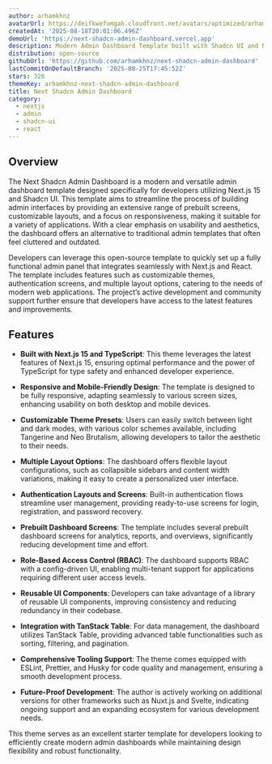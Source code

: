 ```yaml
---
author: arhamkhnz
avatarUrl: https://deifkwefumgah.cloudfront.net/avatars/optimized/arhamkhnz-next-shadcn-admin-dashboard-avatar-128.webp
createdAt: '2025-08-18T20:01:06.496Z'
demoUrl: 'https://next-shadcn-admin-dashboard.vercel.app'
description: Modern Admin Dashboard Template built with Shadcn UI and Next.js 15
distribution: open-source
githubUrl: 'https://github.com/arhamkhnz/next-shadcn-admin-dashboard'
lastCommitOnDefaultBranch: '2025-08-25T17:45:52Z'
stars: 326
themeKey: arhamkhnz-next-shadcn-admin-dashboard
title: Next Shadcn Admin Dashboard
category:
  - nextjs
  - admin
  - shadcn-ui
  - react
---
```

## Overview
The Next Shadcn Admin Dashboard is a modern and versatile admin dashboard template designed specifically for developers utilizing Next.js 15 and Shadcn UI. This template aims to streamline the process of building admin interfaces by providing an extensive range of prebuilt screens, customizable layouts, and a focus on responsiveness, making it suitable for a variety of applications. With a clear emphasis on usability and aesthetics, the dashboard offers an alternative to traditional admin templates that often feel cluttered and outdated. 

Developers can leverage this open-source template to quickly set up a fully functional admin panel that integrates seamlessly with Next.js and React. The template includes features such as customizable themes, authentication screens, and multiple layout options, catering to the needs of modern web applications. The project’s active development and community support further ensure that developers have access to the latest features and improvements.

## Features
- **Built with Next.js 15 and TypeScript**: This theme leverages the latest features of Next.js 15, ensuring optimal performance and the power of TypeScript for type safety and enhanced developer experience.

- **Responsive and Mobile-Friendly Design**: The template is designed to be fully responsive, adapting seamlessly to various screen sizes, enhancing usability on both desktop and mobile devices.

- **Customizable Theme Presets**: Users can easily switch between light and dark modes, with various color schemes available, including Tangerine and Neo Brutalism, allowing developers to tailor the aesthetic to their needs.

- **Multiple Layout Options**: The dashboard offers flexible layout configurations, such as collapsible sidebars and content width variations, making it easy to create a personalized user interface.

- **Authentication Layouts and Screens**: Built-in authentication flows streamline user management, providing ready-to-use screens for login, registration, and password recovery.

- **Prebuilt Dashboard Screens**: The template includes several prebuilt dashboard screens for analytics, reports, and overviews, significantly reducing development time and effort.

- **Role-Based Access Control (RBAC)**: The dashboard supports RBAC with a config-driven UI, enabling multi-tenant support for applications requiring different user access levels.

- **Reusable UI Components**: Developers can take advantage of a library of reusable UI components, improving consistency and reducing redundancy in their codebase.

- **Integration with TanStack Table**: For data management, the dashboard utilizes TanStack Table, providing advanced table functionalities such as sorting, filtering, and pagination.

- **Comprehensive Tooling Support**: The theme comes equipped with ESLint, Prettier, and Husky for code quality and management, ensuring a smooth development process.

- **Future-Proof Development**: The author is actively working on additional versions for other frameworks such as Nuxt.js and Svelte, indicating ongoing support and an expanding ecosystem for various development needs. 

This theme serves as an excellent starter template for developers looking to efficiently create modern admin dashboards while maintaining design flexibility and robust functionality.
